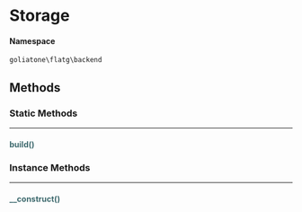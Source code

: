 # Storage



#### Namespace

`goliatone\flatg\backend`


## Methods
### Static Methods
<hr />

#### <span style="color:#3e6a6e;">build()</span>




### Instance Methods
<hr />

#### <span style="color:#3e6a6e;">__construct()</span>






